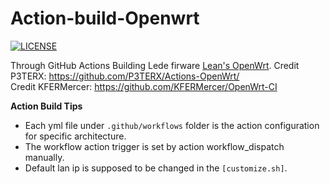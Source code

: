 # Action-build-Openwrt
[![LICENSE](https://img.shields.io/github/license/mashape/apistatus.svg?style=flat&logo=github&label=LICENSE)](https://github.com/Fakeyorick/Action-build-Openwrt/blob/main/LICENSE)

Through GitHub Actions Building Lede firware [Lean's OpenWrt](https://github.com/coolsnowwolf/lede).
Credit P3TERX: https://github.com/P3TERX/Actions-OpenWrt/  
Credit KFERMercer: https://github.com/KFERMercer/OpenWrt-CI  
 
**Action Build Tips**
- Each yml file under `.github/workflows` folder is the action configuration for specific architecture.
- The workflow action trigger is set by action workflow_dispatch manually.
- Default lan ip is supposed to be changed in the `[customize.sh]`.